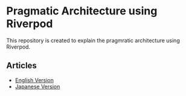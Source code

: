 # Pragmatic Architecture using Riverpod

This repository is created to explain the pragmratic architecture using Riverpod.

## Articles
- [English Version](https://medium.com/@mxiskw/flutter-pragmatic-architecture-using-riverpod-123ae11a8267)
- [Japanese Version](https://note.com/mxiskw/n/n0b5d61202ffe)
